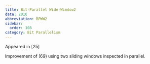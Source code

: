 ```yaml
---
title: Bit-Parallel Wide-Window2
date: 2010
abbreviation: BPWW2
sidebar:
  order: 108
category: Bit Parallelism
---
```


Appeared in [25]

Improvement of (69) using two sliding windows inspected in parallel.
